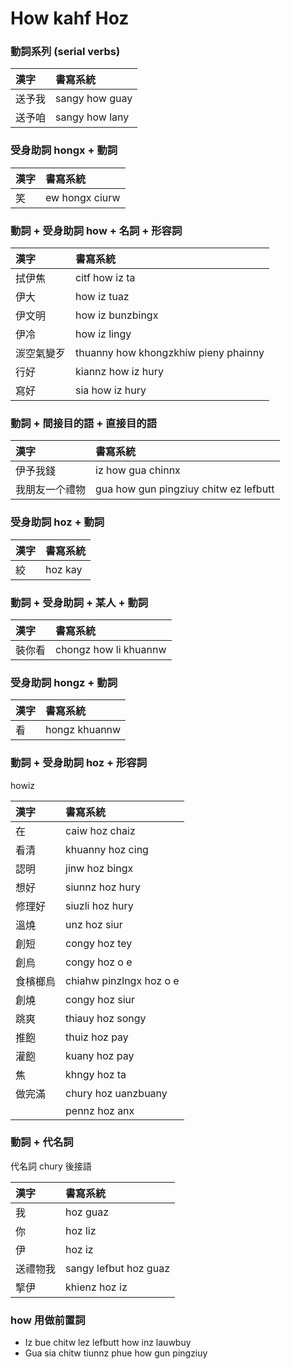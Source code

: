 # How kahf Hoz

### 動詞系列 (serial verbs)

| 漢字 | 書寫系統 |
| :--- | :--- |
| 送予我 | sangy how guay |
| 送予咱 | sangy how lany |

### 受身助詞 hongx + 動詞

| 漢字 | 書寫系統 |
| :--- | :--- |
| 笑 | ew hongx ciurw |

### 動詞 + 受身助詞 how + 名詞 + 形容詞

| 漢字 | 書寫系統 |
| :--- | :--- |
| 拭伊焦 | citf how iz ta |
| 伊大 | how iz tuaz |
| 伊文明 | how iz bunzbingx |
| 伊冷 | how iz lingy |
| 湠空氣變歹 | thuanny how khongzkhiw pieny phainny |
| 行好 | kiannz how iz hury |
| 寫好 | sia how iz hury |

### 動詞 + 間接目的語 + 直接目的語

| 漢字 | 書寫系統 |
| :--- | :--- |
| 伊予我錢 | iz how gua chinnx |
| 我朋友一个禮物 | gua how gun pingziuy chitw ez lefbutt |

### 受身助詞 hoz + 動詞

| 漢字 | 書寫系統 |
| :--- | :--- |
| 絞 | hoz kay |

### 動詞 + 受身助詞 + 某人 + 動詞

| 漢字 | 書寫系統 |
| :--- | :--- |
| 裝你看 | chongz how li khuannw |

### 受身助詞 hongz + 動詞

| 漢字 | 書寫系統 |
| :--- | :--- |
| 看 | hongz khuannw |

### 動詞 + 受身助詞 hoz + 形容詞

howiz

| 漢字 | 書寫系統 |
| :--- | :--- |
| 在 | caiw hoz chaiz |
| 看清 | khuanny hoz cing |
| 認明 | jinw hoz bingx |
| 想好 | siunnz hoz hury |
| 修理好 | siuzli hoz hury |
| 溫燒 | unz hoz siur |
| 創短 | congy hoz tey |
| 創烏 | congy hoz o e |
| 食檳榔烏 | chiahw pinzlngx hoz o e |
| 創燒 | congy hoz siur |
| 跳爽 | thiauy hoz songy |
| 推飽 | thuiz hoz pay |
| 灌飽 | kuany hoz pay |
| 焦 | khngy hoz ta |
| 做完滿 | chury hoz uanzbuany |
|| pennz hoz anx |

### 動詞 + 代名詞

代名詞 chury 後接語

| 漢字 | 書寫系統 |
| :--- | :--- |
| 我 | hoz guaz |
| 你 | hoz liz |
| 伊 | hoz iz |
| 送禮物我 | sangy lefbut hoz guaz |
| 掔伊 | khienz hoz iz |

### how 用做前置詞

* Iz bue chitw lez lefbutt how inz lauwbuy
* Gua sia chitw tiunnz phue how gun pingziuy
